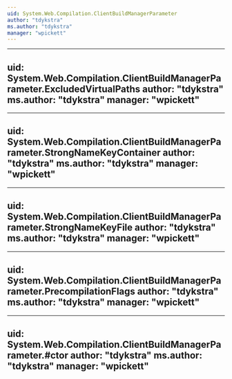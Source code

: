 ```yaml
---
uid: System.Web.Compilation.ClientBuildManagerParameter
author: "tdykstra"
ms.author: "tdykstra"
manager: "wpickett"
---
```


---
uid: System.Web.Compilation.ClientBuildManagerParameter.ExcludedVirtualPaths
author: "tdykstra"
ms.author: "tdykstra"
manager: "wpickett"
---

---
uid: System.Web.Compilation.ClientBuildManagerParameter.StrongNameKeyContainer
author: "tdykstra"
ms.author: "tdykstra"
manager: "wpickett"
---

---
uid: System.Web.Compilation.ClientBuildManagerParameter.StrongNameKeyFile
author: "tdykstra"
ms.author: "tdykstra"
manager: "wpickett"
---

---
uid: System.Web.Compilation.ClientBuildManagerParameter.PrecompilationFlags
author: "tdykstra"
ms.author: "tdykstra"
manager: "wpickett"
---

---
uid: System.Web.Compilation.ClientBuildManagerParameter.#ctor
author: "tdykstra"
ms.author: "tdykstra"
manager: "wpickett"
---

